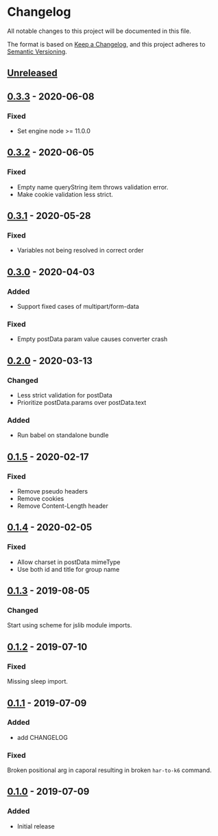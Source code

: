 # Changelog
All notable changes to this project will be documented in this file.

The format is based on [Keep a Changelog](https://keepachangelog.com/en/1.0.0/),
and this project adheres to [Semantic Versioning](https://semver.org/spec/v2.0.0.html).

## [Unreleased]

## [0.3.3] - 2020-06-08

### Fixed
- Set engine node >= 11.0.0

## [0.3.2] - 2020-06-05

### Fixed
- Empty name queryString item throws validation error.
- Make cookie validation less strict.

## [0.3.1] - 2020-05-28

### Fixed
- Variables not being resolved in correct order

## [0.3.0] - 2020-04-03

### Added
- Support fixed cases of multipart/form-data

### Fixed
- Empty postData param value causes converter crash

## [0.2.0] - 2020-03-13

### Changed
- Less strict validation for postData
- Prioritize postData.params over postData.text

### Added
- Run babel on standalone bundle

## [0.1.5] - 2020-02-17

### Fixed
- Remove pseudo headers
- Remove cookies
- Remove Content-Length header

## [0.1.4] - 2020-02-05

### Fixed
- Allow charset in postData mimeType
- Use both id and title for group name

## [0.1.3] - 2019-08-05

### Changed
Start using scheme for jslib module imports.

## [0.1.2] - 2019-07-10

### Fixed
Missing sleep import.

## [0.1.1] - 2019-07-09

### Added
- add CHANGELOG

### Fixed
Broken positional arg in caporal resulting in broken `har-to-k6` command.

## [0.1.0] - 2019-07-09
### Added
- Initial release

[Unreleased]: https://github.com/loadimpact/har-to-k6/compare/v0.3.3...HEAD
[0.3.3]: https://github.com/loadimpact/har-to-k6/compare/v0.2.0...v0.3.3
[0.3.2]: https://github.com/loadimpact/har-to-k6/compare/v0.2.0...v0.3.2
[0.3.1]: https://github.com/loadimpact/har-to-k6/compare/v0.2.0...v0.3.1
[0.3.0]: https://github.com/loadimpact/har-to-k6/compare/v0.2.0...v0.3.0
[0.2.0]: https://github.com/loadimpact/har-to-k6/compare/v0.1.5...v0.2.0
[0.1.5]: https://github.com/loadimpact/har-to-k6/compare/v0.1.4...v0.1.5
[0.1.4]: https://github.com/loadimpact/har-to-k6/compare/v0.1.3...v0.1.4
[0.1.3]: https://github.com/loadimpact/har-to-k6/compare/v0.1.2...v0.1.3
[0.1.2]: https://github.com/loadimpact/har-to-k6/compare/v0.1.1...v0.1.2
[0.1.1]: https://github.com/loadimpact/har-to-k6/compare/v0.1.0...v0.1.1
[0.1.0]: https://github.com/olivierlacan/keep-a-changelog/releases/tag/v0.1.0